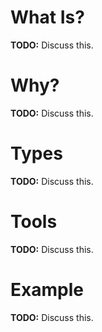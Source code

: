 # What Is?

**TODO:** Discuss this.

# Why?

**TODO:** Discuss this.

# Types

**TODO:** Discuss this.

# Tools

**TODO:** Discuss this.

# Example

**TODO:** Discuss this.
